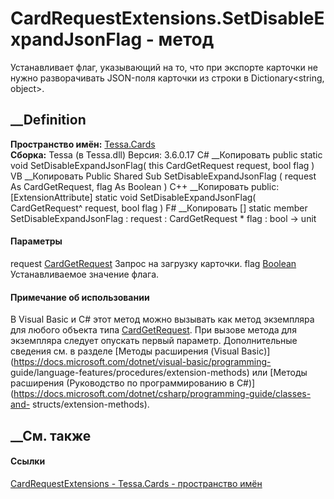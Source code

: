 # CardRequestExtensions.SetDisableExpandJsonFlag - метод
Устанавливает флаг, указывающий на то, что при экспорте карточки не нужно
разворачивать JSON-поля карточки из строки в Dictionary<string, object>.
## __Definition
 **Пространство имён:** [Tessa.Cards](N_Tessa_Cards.htm)  
 **Сборка:** Tessa (в Tessa.dll) Версия: 3.6.0.17
C# __Копировать
     public static void SetDisableExpandJsonFlag(
    	this CardGetRequest request,
    	bool flag
    )
VB __Копировать
    <ExtensionAttribute>
    Public Shared Sub SetDisableExpandJsonFlag ( 
    	request As CardGetRequest,
    	flag As Boolean
    )
C++ __Копировать
     public:
    [ExtensionAttribute]
    static void SetDisableExpandJsonFlag(
    	CardGetRequest^ request, 
    	bool flag
    )
F# __Копировать
     [<ExtensionAttribute>]
    static member SetDisableExpandJsonFlag : 
            request : CardGetRequest * 
            flag : bool -> unit 
#### Параметры
request [CardGetRequest](T_Tessa_Cards_CardGetRequest.htm)
    Запрос на загрузку карточки.
flag [Boolean](https://learn.microsoft.com/dotnet/api/system.boolean)
    Устанавливаемое значение флага.
#### Примечание об использовании
В Visual Basic и C# этот метод можно вызывать как метод экземпляра для любого
объекта типа [CardGetRequest](T_Tessa_Cards_CardGetRequest.htm). При вызове
метода для экземпляра следует опускать первый параметр. Дополнительные
сведения см. в разделе [Методы расширения (Visual
Basic)](https://docs.microsoft.com/dotnet/visual-basic/programming-
guide/language-features/procedures/extension-methods) или [Методы расширения
(Руководство по программированию в
C#)](https://docs.microsoft.com/dotnet/csharp/programming-guide/classes-and-
structs/extension-methods).
##  __См. также
#### Ссылки
[CardRequestExtensions - ](T_Tessa_Cards_CardRequestExtensions.htm)
[Tessa.Cards - пространство имён](N_Tessa_Cards.htm)
